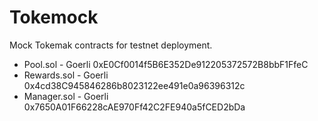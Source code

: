 # Tokemock

Mock Tokemak contracts for testnet deployment.

- Pool.sol - Goerli 0xE0Cf0014f5B6E352De912205372572B8bbF1FfeC
- Rewards.sol - Goerli 0x4cd38C945846286b8023122ee491e0a96396312c
- Manager.sol - Goerli 0x7650A01F66228cAE970Ff42C2FE940a5fCED2bDa
